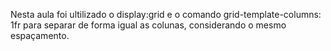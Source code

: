 Nesta aula foi ultilizado o display:grid e o comando grid-template-columns: 1fr para separar de forma igual as colunas, considerando o mesmo espaçamento.
